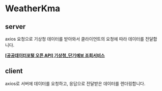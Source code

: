 # WeatherKma

## server
axios 요청으로 기상청 데이터를 받아와서 클라이언트의 요청에 따라 데이터를 전달합니다.

[**[공공데이터포털 오픈 API] 기상청_단기예보 조회서비스**](https://www.data.go.kr/data/15084084/openapi.do)

## client

axios로 서버에 데이터를 요청하고, 응답으로 전달받은 데이터를 렌더링합니다.